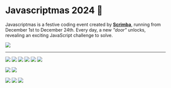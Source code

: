 # Javascriptmas 2024 🎄

Javascriptmas is a festive coding event created by [**Scrimba**](https://scrimba.com/home), running from December 1st to December 24th. Every day, a new *"door"* unlocks, revealing an exciting JavaScript challenge to solve.

![](./assets/images/hero.avif)

***

[![](./assets/covers/day-01.avif)](./day-01/README.md)
[![](./assets/covers/day-02.avif)](./day-02/README.md)
[![](./assets/covers/day-03.avif)](./day-03/README.md)
[![](./assets/covers/day-04.avif)](./day-04/README.md)
[![](./assets/covers/day-05.avif)](./day-05/README.md)
[![](./assets/covers/day-06.avif)](./day-06/README.md)
<!--  -->
[![](./assets/covers/day-09.avif)](./day-09/README.md)
[![](./assets/covers/day-10.avif)](./day-10/README.md)


[![](./assets/covers/day-14.avif)](./day-14/README.md) <!-- ✅ -->
[![](./assets/covers/day-15.avif)](./day-15/README.md) <!-- ✅ -->
[![](./assets/covers/day-16.avif)](./day-16/README.md) <!-- ✅ -->

